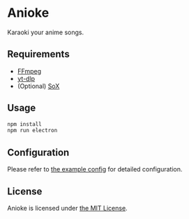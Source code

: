 # Anioke

Karaoki your anime songs.

## Requirements

- [FFmpeg](https://ffmpeg.org/)
- [yt-dlp](https://github.com/yt-dlp/yt-dlp)
- (Optional) [SoX](http://sox.sourceforge.net/)

## Usage

```sh
npm install
npm run electron
```

## Configuration

Please refer to [the example config](/config/example.jsonc) for detailed configuration.

## License

Anioke is licensed under [the MIT License](/LICENSE).
